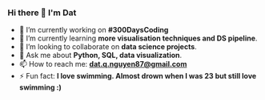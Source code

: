 ### Hi there 👋 I'm Dat

<!--
**datng87/datng87** is a ✨ _special_ ✨ repository because its `README.md` (this file) appears on your GitHub profile.

Here are some ideas to get you started:-->

- 🔭 I’m currently working on **#300DaysCoding**
- 🌱 I’m currently learning **more visualisation techniques and DS pipeline**.
- 👯 I’m looking to collaborate on **data science projects**.
- 💬 Ask me about **Python, SQL, data visualization**.
- 📫 How to reach me: **dat.q.nguyen87@gmail.com**
- ⚡ Fun fact: **I love swimming. Almost drown when I was 23 but still love swimming :)**

